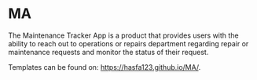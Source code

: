 # MA
The Maintenance Tracker App is a product that provides users with the ability to reach out to  operations or repairs department regarding repair or maintenance requests and monitor the  status of their request.

Templates can be found on: 
https://hasfa123.github.io/MA/.
